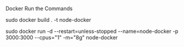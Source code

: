 Docker Run the Commands

sudo docker build . -t node-docker

sudo docker run -d --restart=unless-stopped --name=node-docker -p 3000:3000 --cpus="1" -m="8g" node-docker